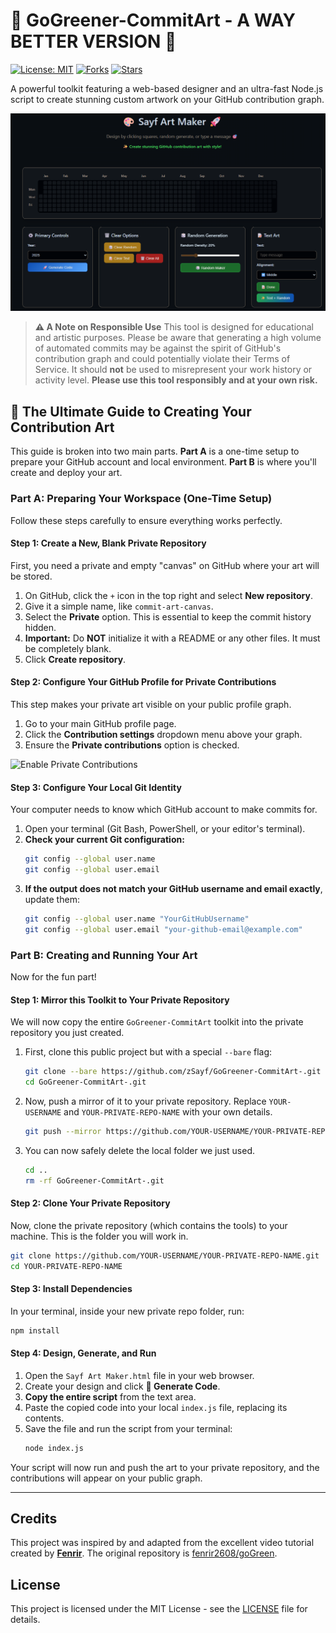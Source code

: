 # 🎨 GoGreener-CommitArt - A WAY BETTER VERSION 🚀

[![License: MIT](https://img.shields.io/badge/License-MIT-blue.svg)](https://opensource.org/licenses/MIT)
[![Forks](https://img.shields.io/github/forks/zSayf/GoGreener-CommitArt-.svg)](https://github.com/zSayf/GoGreener-CommitArt-/network/members)
[![Stars](https://img.shields.io/github/stars/zSayf/GoGreener-CommitArt-.svg)](https://github.com/zSayf/GoGreener-CommitArt-/stargazers)

A powerful toolkit featuring a web-based designer and an ultra-fast Node.js script to create stunning custom artwork on your GitHub contribution graph.

![Tool Preview](https://raw.githubusercontent.com/zSayf/GoGreener-CommitArt-/main/Assests/Sayf%20Art%20Maker.png)

> **⚠️ A Note on Responsible Use**
> This tool is designed for educational and artistic purposes. Please be aware that generating a high volume of automated commits may be against the spirit of GitHub's contribution graph and could potentially violate their Terms of Service. It should **not** be used to misrepresent your work history or activity level. **Please use this tool responsibly and at your own risk.**

## 🚀 The Ultimate Guide to Creating Your Contribution Art

This guide is broken into two main parts. **Part A** is a one-time setup to prepare your GitHub account and local environment. **Part B** is where you'll create and deploy your art.

### **Part A: Preparing Your Workspace (One-Time Setup)**

Follow these steps carefully to ensure everything works perfectly.

#### Step 1: Create a New, Blank Private Repository

First, you need a private and empty "canvas" on GitHub where your art will be stored.

1.  On GitHub, click the `+` icon in the top right and select **New repository**.
2.  Give it a simple name, like `commit-art-canvas`.
3.  Select the **Private** option. This is essential to keep the commit history hidden.
4.  **Important:** Do **NOT** initialize it with a README or any other files. It must be completely blank.
5.  Click **Create repository**.

#### Step 2: Configure Your GitHub Profile for Private Contributions

This step makes your private art visible on your public profile graph.

1.  Go to your main GitHub profile page.
2.  Click the **Contribution settings** dropdown menu above your graph.
3.  Ensure the **Private contributions** option is checked.

![Enable Private Contributions](https://i.giphy.com/rsiToCxIO6ePpYAuWH.webp)

#### Step 3: Configure Your Local Git Identity

Your computer needs to know which GitHub account to make commits for.

1.  Open your terminal (Git Bash, PowerShell, or your editor's terminal).
2.  **Check your current Git configuration:**
    ```bash
    git config --global user.name
    git config --global user.email
    ```
3.  **If the output does not match your GitHub username and email exactly**, update them:
    ```bash
    git config --global user.name "YourGitHubUsername"
    git config --global user.email "your-github-email@example.com"
    ```

### **Part B: Creating and Running Your Art**

Now for the fun part!

#### Step 1: Mirror this Toolkit to Your Private Repository

We will now copy the entire `GoGreener-CommitArt` toolkit into the private repository you just created.

1.  First, clone this public project but with a special `--bare` flag:
    ```bash
    git clone --bare https://github.com/zSayf/GoGreener-CommitArt-.git
    cd GoGreener-CommitArt-.git
    ```
2.  Now, push a mirror of it to your private repository. Replace `YOUR-USERNAME` and `YOUR-PRIVATE-REPO-NAME` with your own details.
    ```bash
    git push --mirror https://github.com/YOUR-USERNAME/YOUR-PRIVATE-REPO-NAME.git
    ```
3.  You can now safely delete the local folder we just used.
    ```bash
    cd ..
    rm -rf GoGreener-CommitArt-.git
    ```

#### Step 2: Clone Your Private Repository

Now, clone the private repository (which contains the tools) to your machine. This is the folder you will work in.
```bash
git clone https://github.com/YOUR-USERNAME/YOUR-PRIVATE-REPO-NAME.git
cd YOUR-PRIVATE-REPO-NAME
```

#### Step 3: Install Dependencies

In your terminal, inside your new private repo folder, run:
```bash
npm install
```

#### Step 4: Design, Generate, and Run

1.  Open the `Sayf Art Maker.html` file in your web browser.
2.  Create your design and click **🚀 Generate Code**.
3.  **Copy the entire script** from the text area.
4.  Paste the copied code into your local `index.js` file, replacing its contents.
5.  Save the file and run the script from your terminal:
    ```bash
    node index.js
    ```
Your script will now run and push the art to your private repository, and the contributions will appear on your public graph.

---

## Credits

This project was inspired by and adapted from the excellent video tutorial created by **[Fenrir](https://www.youtube.com/watch?v=LlkcvvGbs9I&pp=ygUlaGFjayBnaXRodWIgY29udHJpYnV0aW9uIGdyYXBoICgyMDI1KQ%3D%3D)**. The original repository is [fenrir2608/goGreen](https://github.com/fenrir2608/goGreen).

## License

This project is licensed under the MIT License - see the [LICENSE](LICENSE) file for details.
